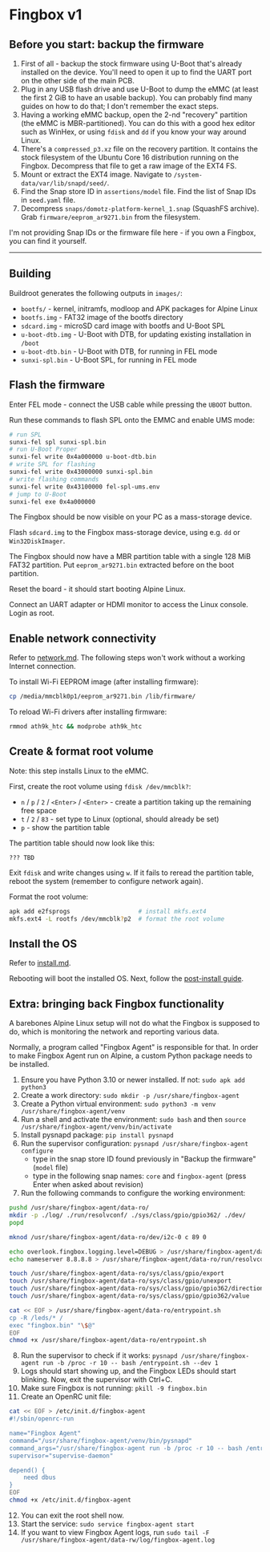 # Fingbox v1

## Before you start: backup the firmware

1. First of all - backup the stock firmware using U-Boot that's already installed on the device. You'll need to open it up to find the UART port on the other side of the main PCB.
2. Plug in any USB flash drive and use U-Boot to dump the eMMC (at least the first 2 GiB to have an usable backup). You can probably find many guides on how to do that; I don't remember the exact steps.
3. Having a working eMMC backup, open the 2-nd "recovery" partition (the eMMC is MBR-partitioned). You can do this with a good hex editor such as WinHex, or using `fdisk` and `dd` if you know your way around Linux.
4. There's a `compressed_p3.xz` file on the recovery partition. It contains the stock filesystem of the Ubuntu Core 16 distribution running on the Fingbox. Decompress that file to get a raw image of the EXT4 FS.
5. Mount or extract the EXT4 image. Navigate to `/system-data/var/lib/snapd/seed/`.
6. Find the Snap store ID in `assertions/model` file. Find the list of Snap IDs in `seed.yaml` file.
7. Decompress `snaps/domotz-platform-kernel_1.snap` (SquashFS archive). Grab `firmware/eeprom_ar9271.bin` from the filesystem.

I'm not providing Snap IDs or the firmware file here - if you own a Fingbox, you can find it yourself.

---

## Building

Buildroot generates the following outputs in `images/`:

- `bootfs/` - kernel, initramfs, modloop and APK packages for Alpine Linux
- `bootfs.img` - FAT32 image of the bootfs directory
- `sdcard.img` - microSD card image with bootfs and U-Boot SPL
- `u-boot-dtb.img` - U-Boot with DTB, for updating existing installation in `/boot`
- `u-boot-dtb.bin` - U-Boot with DTB, for running in FEL mode
- `sunxi-spl.bin` - U-Boot SPL, for running in FEL mode

## Flash the firmware

Enter FEL mode - connect the USB cable while pressing the `UBOOT` button.

Run these commands to flash SPL onto the EMMC and enable UMS mode:

```bash
# run SPL
sunxi-fel spl sunxi-spl.bin
# run U-Boot Proper
sunxi-fel write 0x4a000000 u-boot-dtb.bin
# write SPL for flashing
sunxi-fel write 0x43000000 sunxi-spl.bin
# write flashing commands
sunxi-fel write 0x43100000 fel-spl-ums.env
# jump to U-Boot
sunxi-fel exe 0x4a000000
```

The Fingbox should be now visible on your PC as a mass-storage device.

Flash `sdcard.img` to the Fingbox mass-storage device, using e.g. `dd` or `Win32DiskImager`.

The Fingbox should now have a MBR partition table with a single 128 MiB FAT32 partition. Put `eeprom_ar9271.bin` extracted before on the boot partition.

Reset the board - it should start booting Alpine Linux.

Connect an UART adapter or HDMI monitor to access the Linux console. Login as root.

## Enable network connectivity

Refer to [network.md](../../docs/network.md). The following steps won't work without a working Internet connection.

To install Wi-Fi EEPROM image (after installing firmware):

```bash
cp /media/mmcblk0p1/eeprom_ar9271.bin /lib/firmware/
```

To reload Wi-Fi drivers after installing firmware:

```bash
rmmod ath9k_htc && modprobe ath9k_htc
```

## Create & format root volume

Note: this step installs Linux to the eMMC.

First, create the root volume using `fdisk /dev/mmcblk?`:

- `n` / `p` / `2` / `<Enter>` / `<Enter>` - create a partition taking up the remaining free space
- `t` / `2` / `83` - set type to Linux (optional, should already be set)
- `p` - show the partition table

The partition table should now look like this:

```
??? TBD
```

Exit `fdisk` and write changes using `w`. If it fails to reread the partition table, reboot the system (remember to configure network again).

Format the root volume:

```bash
apk add e2fsprogs					# install mkfs.ext4
mkfs.ext4 -L rootfs /dev/mmcblk?p2	# format the root volume
```

## Install the OS

Refer to [install.md](../../docs/install.md).

Rebooting will boot the installed OS. Next, follow the [post-install guide](../../docs/alpine.md).

## Extra: bringing back Fingbox functionality

A barebones Alpine Linux setup will not do what the Fingbox is supposed to do, which is monitoring the network and reporting various data.

Normally, a program called "Fingbox Agent" is responsible for that. In order to make Fingbox Agent run on Alpine, a custom Python package needs to be installed.

1. Ensure you have Python 3.10 or newer installed. If not: `sudo apk add python3`
2. Create a work directory: `sudo mkdir -p /usr/share/fingbox-agent`
3. Create a Python virtual environment: `sudo python3 -m venv /usr/share/fingbox-agent/venv`
4. Run a shell and activate the environment: `sudo bash` and then `source /usr/share/fingbox-agent/venv/bin/activate`
5. Install pysnapd package: `pip install pysnapd`
6. Run the supervisor configuration: `pysnapd /usr/share/fingbox-agent configure`
	- type in the snap store ID found previously in "Backup the firmware" (`model` file)
	- type in the following snap names: `core` and `fingbox-agent` (press Enter when asked about revision)
7. Run the following commands to configure the working environment:

```bash
pushd /usr/share/fingbox-agent/data-ro/
mkdir -p ./log/ ./run/resolvconf/ ./sys/class/gpio/gpio362/ ./dev/
popd

mknod /usr/share/fingbox-agent/data-ro/dev/i2c-0 c 89 0

echo overlook.fingbox.logging.level=DEBUG > /usr/share/fingbox-agent/data-ro/log/log.properties
echo nameserver 8.8.8.8 > /usr/share/fingbox-agent/data-ro/run/resolvconf/resolv.conf

touch /usr/share/fingbox-agent/data-ro/sys/class/gpio/export
touch /usr/share/fingbox-agent/data-ro/sys/class/gpio/unexport
touch /usr/share/fingbox-agent/data-ro/sys/class/gpio/gpio362/direction
touch /usr/share/fingbox-agent/data-ro/sys/class/gpio/gpio362/value

cat << EOF > /usr/share/fingbox-agent/data-ro/entrypoint.sh
cp -R /leds/* /
exec "fingbox.bin" "\$@"
EOF
chmod +x /usr/share/fingbox-agent/data-ro/entrypoint.sh
```

8. Run the supervisor to check if it works: `pysnapd /usr/share/fingbox-agent run -b /proc -r 10 -- bash /entrypoint.sh --dev 1`
9. Logs should start showing up, and the Fingbox LEDs should start blinking. Now, exit the supervisor with Ctrl+C.
10. Make sure Fingbox is not running: `pkill -9 fingbox.bin`
11. Create an OpenRC unit file:

```bash
cat << EOF > /etc/init.d/fingbox-agent
#!/sbin/openrc-run

name="Fingbox Agent"
command="/usr/share/fingbox-agent/venv/bin/pysnapd"
command_args="/usr/share/fingbox-agent run -b /proc -r 10 -- bash /entrypoint.sh"
supervisor="supervise-daemon"

depend() {
	need dbus
}
EOF
chmod +x /etc/init.d/fingbox-agent
```

12. You can exit the root shell now.
13. Start the service: `sudo service fingbox-agent start`
14. If you want to view Fingbox Agent logs, run `sudo tail -F /usr/share/fingbox-agent/data-rw/log/fingbox-agent.log`
